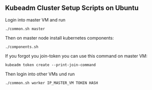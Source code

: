 ## Kubeadm Cluster Setup Scripts on Ubuntu
Login into master VM and run
~~~shell
./common.sh master
~~~

Then on master node install kubernetes components:
~~~shell
./components.sh
~~~

If you forgot you join-token you can use this command on master VM:
~~~shell
kubeadm token create --print-join-command
~~~
Then login into other VMs und run
~~~shell
./common.sh worker IP_MASTER_VM TOKEN HASH
~~~

